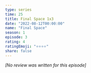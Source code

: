 ```yaml
---
type: series
time: 25
title: Final Space 1x3
date: "2022-08-12T00:00:00"
name: "Final Space"
season: 1
episode: 3
rating: 4
ratingEmoji: "⭐️⭐️⭐️⭐️"
share: false
---
```


*[No review was written for this episode]*